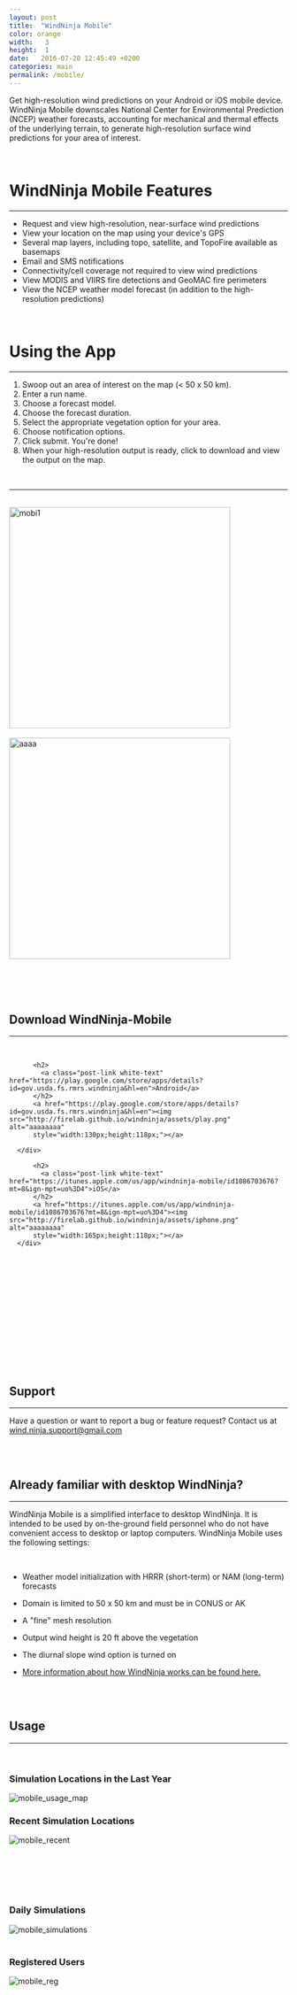 ```yaml
---
layout: post
title:  "WindNinja Mobile"
color: orange
width:   3
height:  1
date:   2016-07-20 12:45:49 +0200
categories: main
permalink: /mobile/
---
```


Get high-resolution wind predictions on your Android or iOS mobile device. WindNinja Mobile downscales National Center for Environmental Prediction (NCEP) weather forecasts, accounting for mechanical and thermal effects of the underlying terrain, to generate high-resolution surface wind predictions for your area of interest.

<br>

# WindNinja Mobile Features

***

* Request and view high-resolution, near-surface wind predictions
* View your location on the map using your device's GPS
* Several map layers, including topo, satellite, and TopoFire available as basemaps
* Email and SMS notifications
* Connectivity/cell coverage not required to view wind predictions
* View MODIS and VIIRS fire detections and GeoMAC fire perimeters
* View the NCEP weather model forecast (in addition to the high-resolution predictions)



<br>




# Using the App

***

1. Swoop out an area of interest on the map (< 50 x 50 km).
2. Enter a run name.
3. Choose a forecast model.
4. Choose the forecast duration.
5. Select the appropriate vegetation option for your area.
6. Choose notification options.
7. Click submit. You're done!
8. When your high-resolution output is ready, click to download and view the output on the map.

<br>



***

<br>
<div class="col col-12">
<div class="col col-6">
<img src="http://firelab.github.io/windninja/assets/mobi1.png" alt="mobi1" style="width:400px;">
<br>
<br>
</div>
<div class="col col-6">
<img src="http://firelab.github.io/windninja/assets/mobi2.png" alt="aaaa" style="width:400px;">
<br>
<br>
</div>
<br>
<br>
<br>
</div>


## Download WindNinja-Mobile

***

<br>


<div class="col col-3">
  <div class="block blue">
      <div class="block-body height-1">
          <span class="post-meta white-text"></span>

          <h2>
            <a class="post-link white-text" href="https://play.google.com/store/apps/details?id=gov.usda.fs.rmrs.windninja&hl=en">Android</a>
          </h2>
          <a href="https://play.google.com/store/apps/details?id=gov.usda.fs.rmrs.windninja&hl=en"><img src="http://firelab.github.io/windninja/assets/play.png" alt="aaaaaaaa"
          style="width:130px;height:118px;"></a>

      </div>
  </div>
</div>
<div class="col col-3">
  <div class="block red">
      <div class="block-body height-1">
          <span class="post-meta white-text"></span>

          <h2>
            <a class="post-link white-text" href="https://itunes.apple.com/us/app/windninja-mobile/id1086703676?mt=8&ign-mpt=uo%3D4">iOS</a>
          </h2>
          <a href="https://itunes.apple.com/us/app/windninja-mobile/id1086703676?mt=8&ign-mpt=uo%3D4"><img src="http://firelab.github.io/windninja/assets/iphone.png" alt="aaaaaaaa"
          style="width:165px;height:118px;"></a>
      </div>
  </div>
</div>


<div class="col col-6">
<br>
<br>
<br>
<br>
<br>
<br>
<br>
<br>
<br>
<br>
<br>
<br>

</div>


## Support

***

Have a question or want to report a bug or feature request? Contact us at   <a href="mailto:wind.ninja.support@gmail.com">wind.ninja.support@gmail.com</a>

<br>
<br>


## Already familiar with desktop WindNinja?

***

WindNinja Mobile is a simplified interface to desktop WindNinja. It is intended to be used by on-the-ground field personnel who do not have convenient access to desktop or laptop computers. WindNinja Mobile uses the following settings:

<br>

* Weather model initialization with HRRR (short-term) or NAM (long-term) forecasts
* Domain is limited to 50 x 50 km and must be in CONUS or AK
* A "fine" mesh resolution
* Output wind height is 20 ft above the vegetation
* The diurnal slope wind option is turned on

* <a href="http://firelab.github.io/windninja/howdoes/">More information about how WindNinja works can be found here.</a>

<br>
<br>
<div class="col col-12">
<h2>Usage</h2>
<hr />
<br>
<div class="col col-6">
<h3>Simulation Locations in the Last Year</h3>
<img src="http://windninja.wfmrda.org/ninjadata/mobile_usage_map.png" alt="mobile_usage_map">
</div>
<div class="col col-6">
<h3>Recent Simulation Locations</h3>
<img src="http://windninja.wfmrda.org/ninjadata/mobile_usage_map_recent.png" alt="mobile_recent">
</div>
<br>
<br>
<br>
<div class="col col-12">
<br>
</div>
<br>
<h3>Daily Simulations</h3>
<img src="http://windninja.wfmrda.org/ninjadata/mobile_simulations.png" alt="mobile_simulations">
<br>
<div class="col col-12">
<br>
</div>
<h3>Registered Users</h3>
<img src="http://windninja.wfmrda.org/ninjadata/mobile_registrations.png" alt="mobile_reg">
<br>

</div>

